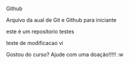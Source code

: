 Github

Arquivo da aual de Git e Github para iniciante

este é um repositorio testes

teste de modificacao vi

Gostou do curso? Ajude com uma doação!!!!!
:w
